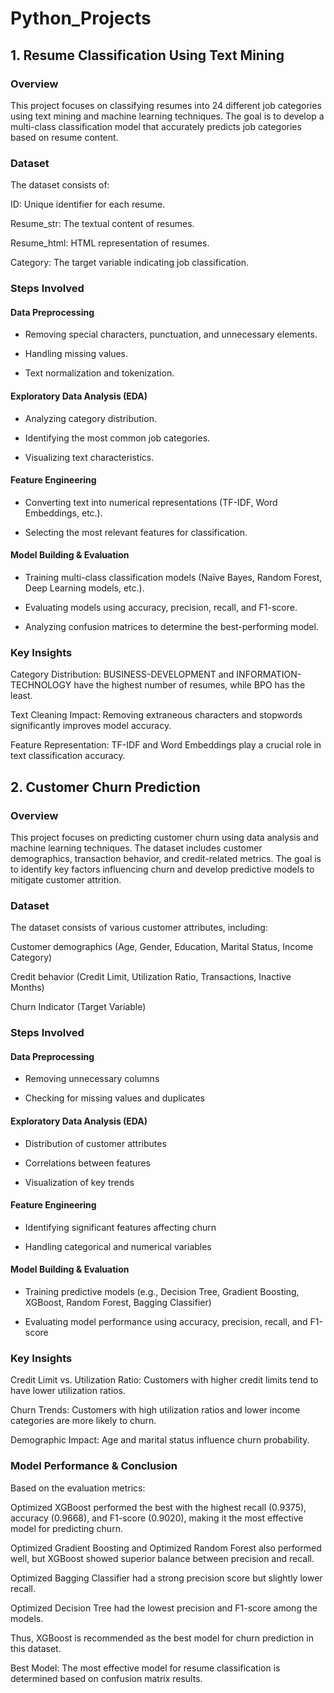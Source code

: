 # Python_Projects

## 1. Resume Classification Using Text Mining

### Overview

This project focuses on classifying resumes into 24 different job categories using text mining and machine learning techniques. The goal is to develop a multi-class classification model that accurately predicts job categories based on resume content.

### Dataset

The dataset consists of:

ID: Unique identifier for each resume.

Resume_str: The textual content of resumes.

Resume_html: HTML representation of resumes.

Category: The target variable indicating job classification.

### Steps Involved

#### Data Preprocessing

* Removing special characters, punctuation, and unnecessary elements.

* Handling missing values.

* Text normalization and tokenization.

#### Exploratory Data Analysis (EDA)

* Analyzing category distribution.

* Identifying the most common job categories.

* Visualizing text characteristics.

#### Feature Engineering

* Converting text into numerical representations (TF-IDF, Word Embeddings, etc.).

* Selecting the most relevant features for classification.

#### Model Building & Evaluation

* Training multi-class classification models (Naïve Bayes, Random Forest, Deep Learning models, etc.).

* Evaluating models using accuracy, precision, recall, and F1-score.

* Analyzing confusion matrices to determine the best-performing model.

### Key Insights

Category Distribution: BUSINESS-DEVELOPMENT and INFORMATION-TECHNOLOGY have the highest number of resumes, while BPO has the least.

Text Cleaning Impact: Removing extraneous characters and stopwords significantly improves model accuracy.

Feature Representation: TF-IDF and Word Embeddings play a crucial role in text classification accuracy.

## 2. Customer Churn Prediction

### Overview

This project focuses on predicting customer churn using data analysis and machine learning techniques. The dataset includes customer demographics, transaction behavior, and credit-related metrics. The goal is to identify key factors influencing churn and develop predictive models to mitigate customer attrition.

### Dataset

The dataset consists of various customer attributes, including:

Customer demographics (Age, Gender, Education, Marital Status, Income Category)

Credit behavior (Credit Limit, Utilization Ratio, Transactions, Inactive Months)

Churn Indicator (Target Variable)

### Steps Involved

#### Data Preprocessing

* Removing unnecessary columns

* Checking for missing values and duplicates

#### Exploratory Data Analysis (EDA)

* Distribution of customer attributes

* Correlations between features

* Visualization of key trends

#### Feature Engineering

* Identifying significant features affecting churn

* Handling categorical and numerical variables

#### Model Building & Evaluation

* Training predictive models (e.g., Decision Tree, Gradient Boosting, XGBoost, Random Forest, Bagging Classifier)

* Evaluating model performance using accuracy, precision, recall, and F1-score

### Key Insights

Credit Limit vs. Utilization Ratio: Customers with higher credit limits tend to have lower utilization ratios.

Churn Trends: Customers with high utilization ratios and lower income categories are more likely to churn.

Demographic Impact: Age and marital status influence churn probability.

### Model Performance & Conclusion

Based on the evaluation metrics:

Optimized XGBoost performed the best with the highest recall (0.9375), accuracy (0.9668), and F1-score (0.9020), making it the most effective model for predicting churn.

Optimized Gradient Boosting and Optimized Random Forest also performed well, but XGBoost showed superior balance between precision and recall.

Optimized Bagging Classifier had a strong precision score but slightly lower recall.

Optimized Decision Tree had the lowest precision and F1-score among the models.

Thus, XGBoost is recommended as the best model for churn prediction in this dataset.

Best Model: The most effective model for resume classification is determined based on confusion matrix results.
